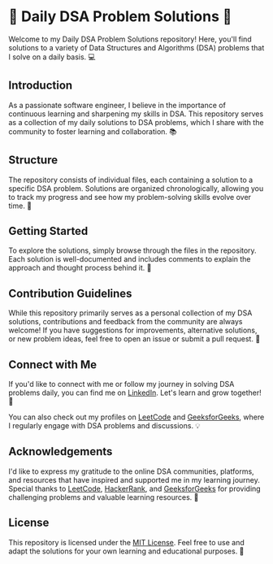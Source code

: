 # 🧠 Daily DSA Problem Solutions 🚀

Welcome to my Daily DSA Problem Solutions repository! Here, you'll find solutions to a variety of Data Structures and Algorithms (DSA) problems that I solve on a daily basis. 💻

## Introduction

As a passionate software engineer, I believe in the importance of continuous learning and sharpening my skills in DSA. This repository serves as a collection of my daily solutions to DSA problems, which I share with the community to foster learning and collaboration. 📚

## Structure

The repository consists of individual files, each containing a solution to a specific DSA problem. Solutions are organized chronologically, allowing you to track my progress and see how my problem-solving skills evolve over time. 📅

## Getting Started

To explore the solutions, simply browse through the files in the repository. Each solution is well-documented and includes comments to explain the approach and thought process behind it. 📝

## Contribution Guidelines

While this repository primarily serves as a personal collection of my DSA solutions, contributions and feedback from the community are always welcome! If you have suggestions for improvements, alternative solutions, or new problem ideas, feel free to open an issue or submit a pull request. 🤝

## Connect with Me

If you'd like to connect with me or follow my journey in solving DSA problems daily, you can find me on [LinkedIn](www.linkedin.com/in/sumit-gurjar-305149119). Let's learn and grow together! 🌱

You can also check out my profiles on [LeetCode](https://leetcode.com/gurjar-sumitu4500/) and [GeeksforGeeks](https://auth.geeksforgeeks.org/user/gurjarsumitu4500), where I regularly engage with DSA problems and discussions. 💡

## Acknowledgements

I'd like to express my gratitude to the online DSA communities, platforms, and resources that have inspired and supported me in my learning journey. Special thanks to [LeetCode](https://leetcode.com/), [HackerRank](https://www.hackerrank.com/), and [GeeksforGeeks](https://www.geeksforgeeks.org/) for providing challenging problems and valuable learning resources. 🙏

## License

This repository is licensed under the [MIT License](LICENSE). Feel free to use and adapt the solutions for your own learning and educational purposes. 📜
